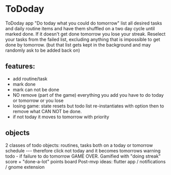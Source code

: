 # ToDoday
ToDoday app "Do today what you could do tomorrow" list all desired tasks and daily routine items and have them shuffled on a two day cycle until marked done. If it doesn't get done tomorrow you lose your streak. Reselect your tasks from the failed list, excluding anything that is impossible to get done by tomorrow. (but that list gets kept in the background and may randomly ask to be added back on)
## features: 
- add routine/task
- mark done
- mark can not be done
- NO remove (part of the game) everything you add you have to do today or tomorrow or you lose
- losing game: state resets but todo list re-instantiates with option then to remove what CAN NOT be done.
- if not today it moves to tomorrow with priority
## objects
2 classes of todo objects: routines, tasks
both on a today or tomorrow schedule --- therefore click not today and it becomes tomorrows warning todo - if failure to do tomorrow GAME OVER.
Gamified with "doing streak" score + "done-a-lot" points board
Post-mvp ideas: flutter app / notifications / gnome extension
